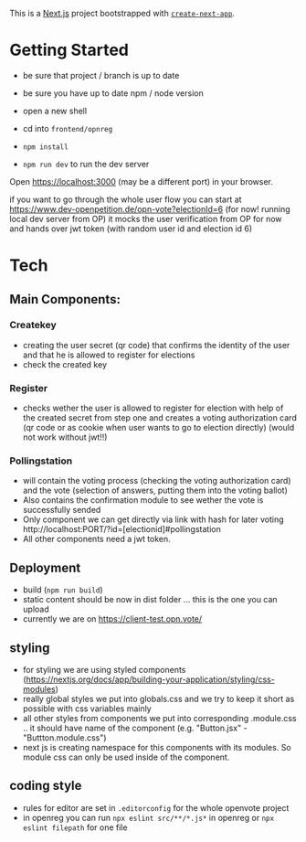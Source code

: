 This is a [Next.js](https://nextjs.org/) project bootstrapped with [`create-next-app`](https://github.com/vercel/next.js/tree/canary/packages/create-next-app).


# Getting Started

* be sure that project / branch is up to date
* be sure you have up to date npm / node version

* open a new shell
* cd into `frontend/opnreg`
* `npm install`
* `npm run dev` to run the dev server

Open [https://localhost:3000](https://localhost:3000) (may be a different port) in your browser.

if you want to go through the whole user flow you can start at https://www.dev-openpetition.de/opn-vote?electionId=6 (for now! running local dev server from OP)
it mocks the user verification from OP for now and hands over jwt token (with random user id and election id 6)

# Tech

## Main Components:

### Createkey
* creating the user secret (qr code) that confirms the identity of the user and that he is allowed to register for elections
* check the created key

### Register
* checks wether the user is allowed to register for election with help of the created secret from step one and creates a voting authorization card (qr code or as cookie when user wants to go to election directly)
(would not work without jwt!!)

### Pollingstation
* will contain the voting process (checking the voting authorization card) and the vote (selection of answers, putting them into the voting ballot)
* Also contains the confirmation module to see wether the vote is successfully sended
* Only component we can get directly via link with hash for later voting http://localhost:PORT/?id=[electionid]#pollingstation
* All other components need a jwt token.

## Deployment

* build (`npm run build`)
* static content should be now in dist folder ... this is the one you can upload
* currently we are on https://client-test.opn.vote/

## styling

* for styling we are using styled components (https://nextjs.org/docs/app/building-your-application/styling/css-modules)
* really global styles we put into globals.css and we try to keep it short as possible with css variables mainly
* all other styles from components we put into corresponding .module.css .. it should have name of the component (e.g. "Button.jsx" - "Buttton.module.css")
* next js is creating namespace for this components with its modules. So module css can only be used inside of the component.

## coding style
* rules for editor are set in `.editorconfig` for the whole openvote project
* in openreg you can run `npx eslint src/**/*.js*` in openreg or `npx eslint filepath` for one file
